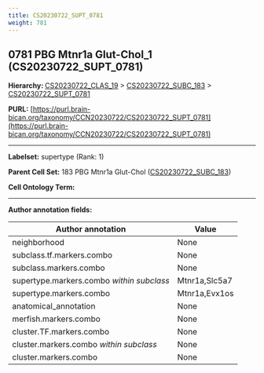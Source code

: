 ```yaml
---
title: CS20230722_SUPT_0781
weight: 781
---
```

## 0781 PBG Mtnr1a Glut-Chol_1 (CS20230722_SUPT_0781)
<b>Hierarchy: </b>
[CS20230722_CLAS_19](../CS20230722_CLAS_19) >
[CS20230722_SUBC_183](../CS20230722_SUBC_183) >
[CS20230722_SUPT_0781](../CS20230722_SUPT_0781)

**PURL:** [https://purl.brain-bican.org/taxonomy/CCN20230722/CS20230722_SUPT_0781](https://purl.brain-bican.org/taxonomy/CCN20230722/CS20230722_SUPT_0781)

---


**Labelset:** supertype (Rank: 1)

**Parent Cell Set:** 183 PBG Mtnr1a Glut-Chol ([CS20230722_SUBC_183](../CS20230722_SUBC_183))



**Cell Ontology Term:** 

[MARKER GENES.]: #


---

[TRANSFERRED ANNOTATIONS.]: #


[AUTHOR ANNOTATION FIELDS.]: #


**Author annotation fields:**

| Author annotation | Value |
|-------------------|-------|
|neighborhood|None|
|subclass.tf.markers.combo|None|
|subclass.markers.combo|None|
|supertype.markers.combo _within subclass_|Mtnr1a,Slc5a7|
|supertype.markers.combo|Mtnr1a,Evx1os|
|anatomical_annotation|None|
|merfish.markers.combo|None|
|cluster.TF.markers.combo|None|
|cluster.markers.combo _within subclass_|None|
|cluster.markers.combo|None|
